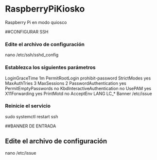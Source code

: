 # RaspberryPiKiosko
Raspberry Pi en modo quiosco

##CONFIGURAR SSH
### Edite el archivo de configuración

nano /etc/ssh/sshd_config


### Establezca los siguientes parámetros

LoginGraceTime 1m
PermitRootLogin prohibit-password
StrictModes yes
MaxAuthTries 3
MaxSessions 2
PasswordAuthentication yes
PermitEmptyPasswords no
KbdInteractiveAuthentication no
UsePAM yes
X11Forwarding yes
PrintMotd no
AcceptEnv LANG LC_*
Banner /etc/issue

### Reinicie el servicio
sudo systemctl restart ssh

##BANNER DE ENTRADA
## Edite el archivo de configuración

nano /etc/issue



